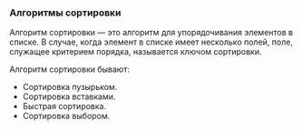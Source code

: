 ### Алгоритмы сортировки
Алгоритм сортировки — это алгоритм для упорядочивания элементов в списке. В случае, когда элемент в списке имеет несколько полей, поле, служащее критерием порядка, называется ключом сортировки.

Алгоритм сортировки бывают:
- Сортировка пузырьком.
- Сортировка вставками.
- Быстрая сортировка.
- Сортировка выбором.